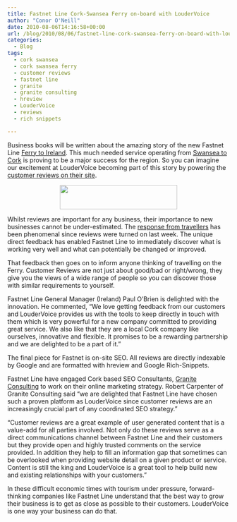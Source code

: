 ```yaml
---
title: Fastnet Line Cork-Swansea Ferry on-board with LouderVoice
author: "Conor O'Neill"
date: 2010-08-06T14:16:58+00:00
url: /blog/2010/08/06/fastnet-line-cork-swansea-ferry-on-board-with-loudervoice/
categories:
  - Blog
tags:
  - cork swansea
  - cork swansea ferry
  - customer reviews
  - fastnet line
  - granite
  - granite consulting
  - hreview
  - LouderVoice
  - reviews
  - rich snippets

---
```

Business books will be written about the amazing story of the new Fastnet Line [Ferry to Ireland][1]. This much needed service operating from [Swansea to Cork][1] is proving to be a major success for the region. So you can imagine our excitement at LouderVoice becoming part of this story by powering the [customer reviews on their site][2].

<p style="text-align: center;">
  <a href="http://www.fastnetline.com/"><img class="size-full wp-image-1743  aligncenter" title="Fastnet Line" src="https://loudervoice.com/wp-content/uploads/2010/08/06/fastnet-line-cork-swansea-ferry-on-board-with-loudervoice/logo2.jpg" alt="" width="266" height="55" /></a>
</p>

Whilst reviews are important for any business, their importance to new businesses cannot be under-estimated. The [response from travellers][2] has been phenomenal since reviews were turned on last week. The unique direct feedback has enabled Fastnet Line to immediately discover what is working very well and what can potentially be changed or improved.

That feedback then goes on to inform anyone thinking of travelling on the Ferry. Customer Reviews are not just about good/bad or right/wrong, they give you the views of a wide range of people so you can discover those with similar requirements to yourself.

Fastnet Line General Manager (Ireland) Paul O&#8217;Brien is delighted with the innovation. He commented, &#8220;We love getting feedback from our customers and LouderVoice provides us with the tools to keep directly in touch with them which is very powerful for a new company committed to providing great service. We also like that they are a local Cork company like ourselves, innovative and flexible. It promises to be a rewarding partnership and we are delighted to be a part of it.&#8221;

The final piece for Fastnet is on-site SEO. All reviews are directly indexable by Google and are formatted with hreview and Google Rich-Snippets.

Fastnet Line have engaged Cork based SEO Consultants, [Granite Consulting][3] to work on their online marketing strategy. Robert Carpenter of Granite Consulting said &#8220;we are delighted that Fastnet Line have chosen such a proven platform as LouderVoice since customer reviews are an increasingly crucial part of any coordinated SEO strategy.&#8221;

&#8220;Customer reviews are a great example of user generated content that is a value-add for all parties involved. Not only do these reviews serve as a direct communications channel between Fastnet Line and their customers but they provide open and highly trusted comments on the service provided. In addition they help to fill an information gap that sometimes can be overlooked when providing website detail on a given product or service. Content is still the king and LouderVoice is a great tool to help build new and existing relationships with your customers.&#8221;

In these difficult economic times with tourism under pressure, forward-thinking companies like Fastnet Line understand that the best way to grow their business is to get as close as possible to their customers. LouderVoice is one way your business can do that.

 [1]: http://www.fastnetline.com/
 [2]: http://www.fastnetline.com/ireland_ferry_reviews.html
 [3]: http://www.granite.ie/